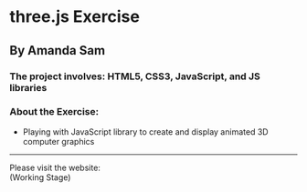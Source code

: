 # three.js Exercise

## By Amanda Sam

### The project involves: HTML5, CSS3, JavaScript, and JS libraries

### About the Exercise:

- Playing with JavaScript library to create and display animated 3D computer graphics

-------------------------------------------

Please visit the website:<br/>
(Working Stage)
